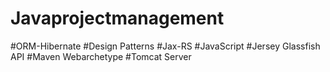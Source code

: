# Javaprojectmanagement
#ORM-Hibernate
#Design Patterns
#Jax-RS
#JavaScript
#Jersey Glassfish API
#Maven Webarchetype
#Tomcat Server
